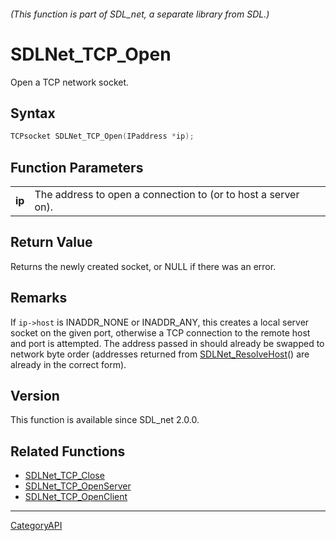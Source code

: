 ###### (This function is part of SDL_net, a separate library from SDL.)
# SDLNet_TCP_Open

Open a TCP network socket.

## Syntax

```c
TCPsocket SDLNet_TCP_Open(IPaddress *ip);

```

## Function Parameters

|            |                                                               |
| ---------- | ------------------------------------------------------------- |
| **ip**     | The address to open a connection to (or to host a server on). |

## Return Value

Returns the newly created socket, or NULL if there was an error.

## Remarks

If `ip->host` is INADDR_NONE or INADDR_ANY, this creates a local server
socket on the given port, otherwise a TCP connection to the remote host and
port is attempted. The address passed in should already be swapped to
network byte order (addresses returned from
[SDLNet_ResolveHost](SDLNet_ResolveHost)() are already in the correct
form).

## Version

This function is available since SDL_net 2.0.0.

## Related Functions

* [SDLNet_TCP_Close](SDLNet_TCP_Close)
* [SDLNet_TCP_OpenServer](SDLNet_TCP_OpenServer)
* [SDLNet_TCP_OpenClient](SDLNet_TCP_OpenClient)

----
[CategoryAPI](CategoryAPI)

